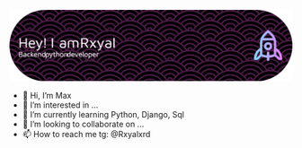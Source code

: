 ![alt text](https://github.com/Rxyalxrd/Rxyalxrd/blob/main/github-header-image.png?raw=true)
- 👋 Hi, I’m Max
- 👀 I’m interested in ...
- 🌱 I’m currently learning Python, Django, Sql
- 💞️ I’m looking to collaborate on ...
- 📫 How to reach me tg: @Rxyalxrd

<!---
Rxyalxrd/Rxyalxrd is a ✨ special ✨ repository because its `README.md` (this file) appears on your GitHub profile.
You can click the Preview link to take a look at your changes.
--->
